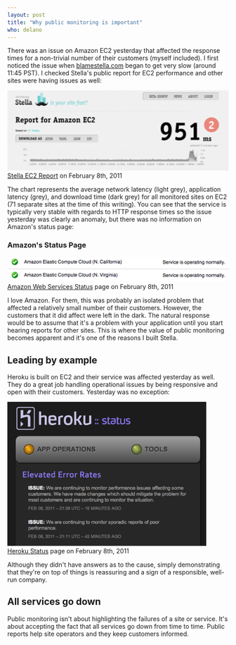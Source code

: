 ```yaml
---
layout: post
title: "Why public monitoring is important"
who: delano
---
```


There was an issue on Amazon EC2 yesterday that affected the response times for a non-trivial number of their customers (myself included). I first noticed the issue when [blamestella.com](https://www.blamestella.com/) began to get very slow (around 11:45 PST). I checked Stella's public report for EC2 performance and other sites were having issues as well:

<p class="graphic"><a href="/blog/assets/2011-q1/stella-ec2-status-2011-02-08.png"><img src="/blog/assets/2011-q1/stella-ec2-status-s-2011-02-08.png" alt="Stella EC2 Report for February 8, 2011" border="0" /></a><br/><span class="graphicSubtext"><a href="https://www.blamestella.com/vendor/ec2/report" title="EC2 Status - Stella">Stella EC2 Report</a> on February 8th, 2011</span></p>

The chart represents the average network latency (light grey), application latency (grey), and download time (dark grey) for all monitored sites on EC2 (71 separate sites at the time of this writing). You can see that the service is typically very stable with regards to HTTP response times so the issue yesterday was clearly an anomaly, but there was no information on Amazon's status page:

### Amazon's Status Page ###

<p class="graphic"><a href="/blog/assets/2011-q1/aws-status-2011-02-08.png"><img src="/blog/assets/2011-q1/aws-status-s-2011-02-08.png" alt="Amazon Web Services Status for February 8, 2011" border="0" /></a><br/><span class="graphicSubtext"><a href="http://status.aws.amazon.com/">Amazon Web Services Status</a> page on February 8th, 2011</span></p>

I love Amazon. For them, this was probably an isolated problem that affected a relatively small number of their customers. However, the customers that it did affect were left in the dark. The natural response would be to assume that it's a problem with your application until you start hearing reports for other sites. This is where the value of public monitoring becomes apparent and it's one of the reasons I built Stella.

## Leading by example ##

Heroku is built on EC2 and their service was affected yesterday as well. They do a great job handling operational issues by being responsive and open with their customers. Yesterday was no exception:
<p class="graphic"><a href="/blog/assets/2011-q1/heroku-status-2011-02-08.png"><img src="/blog/assets/2011-q1/heroku-status-s-2011-02-08.png" alt="Heroku Status for February 8, 2011" border="0" /></a><br/><span class="graphicSubtext"><a href="http://status.heroku.com/">Heroku Status</a> page on February 8th, 2011</span></p>

Although they didn't have answers as to the cause, simply demonstrating that they're on top of things is reassuring and a sign of a responsible, well-run company.


## All services go down ##

Public monitoring isn't about highlighting the failures of a site or service. It's about accepting the fact that all services go down from time to time. Public reports help site operators and they keep customers informed.


